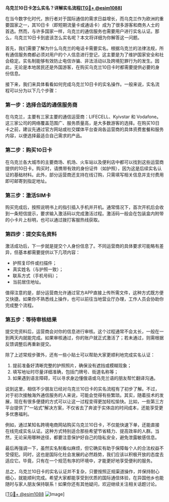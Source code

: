 **乌克兰10日卡怎么实名？详解实名流程[[TG💪+ @esim1088](https://t.me/s/esim1088)]**

在当今数字化时代，旅行者对于国际通信的需求日益增长，而乌克兰作为欧洲的重要国家之一，其10日卡（即短期流量卡或通话卡）成为了很多游客和商务人士的首选。然而，与许多国家一样，乌克兰的通信服务也需要用户进行实名认证。那么，乌克兰10日卡到底该怎么实名呢？本文将详细为你解答这一问题。

首先，我们需要了解为什么乌克兰的电话卡需要实名。根据乌克兰的法律法规，所有通信服务商都必须对用户的个人信息进行登记，这主要是为了维护国家安全和社会稳定。实名制能够有效防止电信诈骗、非法活动以及跨境犯罪行为的发生。因此，无论是本地居民还是外国游客，在购买乌克兰10日卡时都需要提供必要的身份信息。

接下来，我们来具体看看如何完成乌克兰10日卡的实名操作。一般来说，实名流程可以分为以下几个步骤：

### 第一步：选择合适的通信服务商
在乌克兰，主要有三家主要的通信运营商：LIFECELL、Kyivstar 和 Vodafone。这三家公司的网络覆盖范围广、服务质量高，是大多数游客的选择。在购买10日卡之前，建议先通过官方网站或社交媒体平台查询各运营商的具体资费套餐和服务内容，以便选择最适合自己需求的产品。

### 第二步：购买10日卡
在乌克兰各大城市的主要商场、机场、火车站以及便利店中都可以找到这些运营商提供的10日卡。购买时，请携带有效的身份证件（如护照），因为这是后续实名认证的基础材料。此外，部分运营商还支持在线订购，只需填写相关信息并支付费用即可邮寄到指定地址。

### 第三步：激活SIM卡
购买完成后，按照说明书上的指引插入手机并开机。通常情况下，首次开机后会收到一条短信提示，要求输入激活码以完成激活过程。激活码一般会在包装盒内附带的小卡片上标明，也可以通过拨打客服热线获取。

### 第四步：提交实名资料
激活成功后，下一步就是提交个人身份信息了。不同运营商的具体要求可能略有差异，但基本都需要提供以下几项内容：
- 护照复印件或扫描件；
- 真实姓名（与护照一致）；
- 联系方式（手机号码）；
- 当前居住地址。

值得注意的是，部分运营商允许通过官方APP直接上传所需文件，这种方式既方便又快捷。如果你不熟悉线上操作，也可以前往当地营业厅办理，工作人员会协助你完成整个流程。

### 第五步：等待审核结果
提交完资料后，运营商会对你的信息进行审核。这个过程通常不会太长，一般在一到两天内就能完成。如果审核通过，你的账户就正式激活了；若未通过，则需根据反馈调整后再重新提交。

除了上述常规步骤外，还有一些小贴士可以帮助大家更顺利地完成实名认证：
1. 提前准备好清晰完整的护照照片，确保没有遮挡或模糊现象；
2. 填写地址时尽量详细准确，包括门牌号、街道名称等；
3. 如果遇到语言障碍，可以寻求身边懂俄语或乌克兰语的朋友帮忙翻译沟通。

说到这里，相信不少朋友已经对乌克兰10日卡的实名流程有了初步了解。不过，对于初次接触海外通信服务的人来说，可能会觉得有些繁琐。其实，随着技术的发展，现在有很多便捷的方式可以让这一过程变得更加轻松愉快。比如，一些第三方平台提供了“一站式”解决方案，不仅省去了奔波于实体店的时间成本，还能享受更多优惠福利。

例如，通过某知名跨境电商网站购买乌克兰10日卡，不仅能快速下单，还能直接在线完成实名认证。这种方式特别适合那些希望节省精力、提高效率的人群。当然，无论采用哪种途径，都要注意保护好自己的隐私安全，避免泄露敏感信息。

最后再强调一下，虽然实名制看似麻烦，但它确实有助于保障每个人的合法权益不受侵犯。同时，这也是国际化社会发展的必然趋势，我们应该以积极开放的态度去适应它。毕竟，只有在一个规范有序的环境中，才能更好地享受便利的服务。

总之，乌克兰10日卡的实名认证并不复杂，只要按照正规渠道操作，并保持耐心细心，就能顺利完成。希望大家都能享受到优质的国际通信体验，在异国他乡也能随时与家人朋友保持联系！如果你还有其他疑问，欢迎继续关注相关话题讨论。

[[TG💪+ @esim1088](https://t.me/s/esim1088) ![Image](https://i.postimg.cc/4NQfJmqS/Snipaste-2025-05-13-00-14-12.png)]